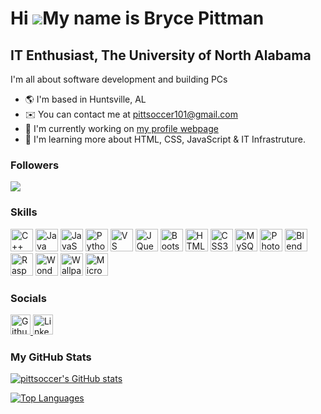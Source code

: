 Hi ![](https://user-images.githubusercontent.com/18350557/176309783-0785949b-9127-417c-8b55-ab5a4333674e.gif)My name is Bryce Pittman
=====================================================================================================================================

IT Enthusiast, The University of North Alabama
----------------------------------------------

I'm all about software development and building PCs

* 🌎  I'm based in Huntsville, AL
* ✉️  You can contact me at [pittsoccer101@gmail.com](mailto:pittsoccer101@gmail.com)
* 🚀  I'm currently working on [my profile webpage](http://pittsoccer.github.io/pittsoccer/)
* 🧠  I'm learning more about HTML, CSS, JavaScript & IT Infrastruture.

<!-- Profile Visits -->
### Followers

<!-- Follower Count -->
<a href="https://www.github.com/pittsoccer" target="_blank" rel="noreferrer"><img
src="https://img.shields.io/github/followers/pittsoccer?logo=github&style=for-the-badge&color=7477FF&labelColor=000000" /></a>

<!-- Profile Views (removed) -->
<!--
<a align="left"> <img src="https://komarev.com/ghpvc/?username=pittsoccer&label=Profile%20views&color=45bbff&slabelColor=000000" alt="pittsoccer" /></a>
-->

<!-- Skills -->
### Skills

<p align="left">
<!-- C++ -->
<a href="https://docs.microsoft.com/en-us/cpp/?view=msvc-170" target="_blank" rel="noreferrer">
<img src="https://raw.githubusercontent.com/danielcranney/readme-generator/main/public/icons/skills/cplusplus-colored.svg" width="36" height="36" alt="C++" title="C++"/></a>
<!-- Java -->
<a href="https://www.oracle.com/java/" target="_blank" rel="noreferrer">
<img src="https://raw.githubusercontent.com/danielcranney/readme-generator/main/public/icons/skills/java-colored.svg" width="36" height="36" alt="Java" title="Java"/></a>
<!-- Javascript -->
<a href="https://developer.mozilla.org/en-US/docs/Web/JavaScript" target="_blank" rel="noreferrer">
<img src="https://raw.githubusercontent.com/danielcranney/readme-generator/main/public/icons/skills/javascript-colored.svg" width="36" height="36" alt="JavaScript" title="JavaScript"/></a>
<!-- Python -->
<a href="https://www.python.org/" target="_blank" rel="noreferrer">
<img src="https://raw.githubusercontent.com/danielcranney/readme-generator/main/public/icons/skills/python-colored.svg" width="36" height="36" alt="Python" title="Python"/></a>
<!-- Visual Studio Code -->
<a href="https://code.visualstudio.com/" target="_blank" rel="noreferrer">
<img src="https://raw.githubusercontent.com/danielcranney/readme-generator/main/public/icons/skills/visualstudiocode-colored.svg" width="36" height="36" alt="VS Code" title="VS Code"/></a>
<!-- Jquery -->
<a href="https://jquery.com/" target="_blank" rel="noreferrer">
<img src="https://raw.githubusercontent.com/danielcranney/readme-generator/main/public/icons/skills/jquery-colored.svg" width="36" height="36" alt="JQuery" title="JQuery"/></a>
<!-- Bootstrap -->
<a href="https://getbootstrap.com/" target="_blank" rel="noreferrer">
<img src="https://raw.githubusercontent.com/danielcranney/readme-generator/main/public/icons/skills/bootstrap-colored.svg" width="36" height="36" alt="Bootstrap" title="Bootstrap"/></a>
<!-- HTML5 -->
<a href="https://developer.mozilla.org/en-US/docs/Glossary/HTML5" target="_blank" rel="noreferrer">
<img src="https://raw.githubusercontent.com/danielcranney/readme-generator/main/public/icons/skills/html5-colored.svg" width="36" height="36" alt="HTML5" title="HTML5"/></a>
<!-- CSS3 -->
<a href="https://www.w3.org/TR/CSS/#css" target="_blank" rel="noreferrer">
<img src="https://raw.githubusercontent.com/danielcranney/readme-generator/main/public/icons/skills/css3-colored.svg" width="36" height="36" alt="CSS3" title="CSS3"/></a>
<!-- MySQL -->
<a href="https://www.mysql.com/" target="_blank" rel="noreferrer">
<img src="https://raw.githubusercontent.com/danielcranney/readme-generator/main/public/icons/skills/mysql-colored.svg" width="36" height="36" alt="MySQL" title="MySQL"/></a>
<!-- Photoshop -->
<a href="https://www.adobe.com/uk/products/photoshop.html" target="_blank" rel="noreferrer">
<img src="https://raw.githubusercontent.com/danielcranney/readme-generator/main/public/icons/skills/photoshop-colored.svg" width="36" height="36" alt="Photoshop" title="Photoshop"/></a>
<!-- Blender -->
<a href="https://www.blender.org/" target="_blank" rel="noreferrer">
<img src="https://raw.githubusercontent.com/danielcranney/readme-generator/main/public/icons/skills/blender-colored.svg" width="36" height="36" alt="Blender" title="Blender"/></a>
<!-- Raspberry Pi -->
<a href="https://www.raspberrypi.org/" target="_blank" rel="noreferrer">
<img src="https://raw.githubusercontent.com/danielcranney/readme-generator/main/public/icons/skills/raspberrypi-colored.svg" width="36" height="36" alt="Raspberry Pi" title="Raspberry Pi"/></a>
<!-- Wondershare Filmora -->
<a href="https://filmora.wondershare.com/" target="_blank" rel="noreferrer">
<img src="https://neveragain.allstatics.com/2019/assets/icon/logo/filmora-square.svg" width="36" height="36" alt="Wondershare Filmora" title="Wondershare Filmora"/></a>
<!-- Wallpaper Engine-->
<a href="https://www.wallpaperengine.io/en" target="_blank" rel="noreferrer">
<img src="https://img.icons8.com/color/512/wallpaper-engine.png" width="36" height="36" alt="Wallpaper Engine" title="Wallpaper Engine"/></a>
<!-- Microsoft Windows -->
<a href="https://www.microsoft.com/en-us/windows?r=1" target="_blank" rel="noreferrer">
<img src="https://img.icons8.com/?size=100&id=108792&format=png&color=000000" width="36" height="36" alt="Microsoft Windows" title="Microsoft Windows"/></a>
</p>

<!-- Socials -->
### Socials

<p align="left">
<!-- Github -->
<a href="https://www.github.com/pittsoccer" target="_blank" rel="noreferrer"> <picture> <source media="(prefers-color-scheme: dark)" srcset="https://raw.githubusercontent.com/danielcranney/readme-generator/main/public/icons/socials/github-dark.svg" /> <source media="(prefers-color-scheme: light)" srcset="https://raw.githubusercontent.com/danielcranney/readme-generator/main/public/icons/socials/github.svg" />
<img src="https://raw.githubusercontent.com/danielcranney/readme-generator/main/public/icons/socials/github.svg" width="32" height="32" alt="Github" title="Github" /> </picture> </a>
<!-- LinkedIn -->
<a href="https://www.linkedin.com/in/bryce-pittman/" target="_blank" rel="noreferrer"> <picture> <source media="(prefers-color-scheme: dark)" srcset="https://raw.githubusercontent.com/danielcranney/readme-generator/main/public/icons/socials/linkedin-dark.svg" /> <source media="(prefers-color-scheme: light)" srcset="https://raw.githubusercontent.com/danielcranney/readme-generator/main/public/icons/socials/linkedin.svg" />
<img src="https://raw.githubusercontent.com/danielcranney/readme-generator/main/public/icons/socials/linkedin.svg" width="32" height="32" alt="LinkedIn" title="LinkedIn" /> </picture> </a>
</p>

<!-- GitHub Stats -->
### My GitHub Stats

<!-- Stats Card -->
<a href="http://www.github.com/pittsoccer"><img src="https://github-readme-stats.vercel.app/api?username=pittsoccer&show_icons=true&hide=&count_private=true&title_color=7477FF&text_color=ffffff&icon_color=7477FF&bg_color=000000&hide_border=true&show_icons=true" alt="pittsoccer's GitHub stats" /></a>

<!-- Commit Streak (removed) -->
<!--
<a href="http://www.github.com/pittsoccer"><img src="https://github-readme-streak-stats.herokuapp.com/?user=pittsoccer&stroke=ffffff&background=000000&ring=7477FF&fire=e78c00&currStreakNum=ffffff&currStreakLabel=7477FF&sideNums=ffffff&sideLabels=ffffff&dates=ffffff&hide_border=true" /></a>
-->

<!-- Top Languages -->
<a href="https://github.com/pittsoccer" align="left"><img src="https://github-readme-stats.vercel.app/api/top-langs/?username=pittsoccer&langs_count=10&title_color=7477FF&text_color=ffffff&icon_color=7477FF&bg_color=000000&hide_border=true&locale=en&custom_title=Top%20%Languages" alt="Top Languages" /></a>
